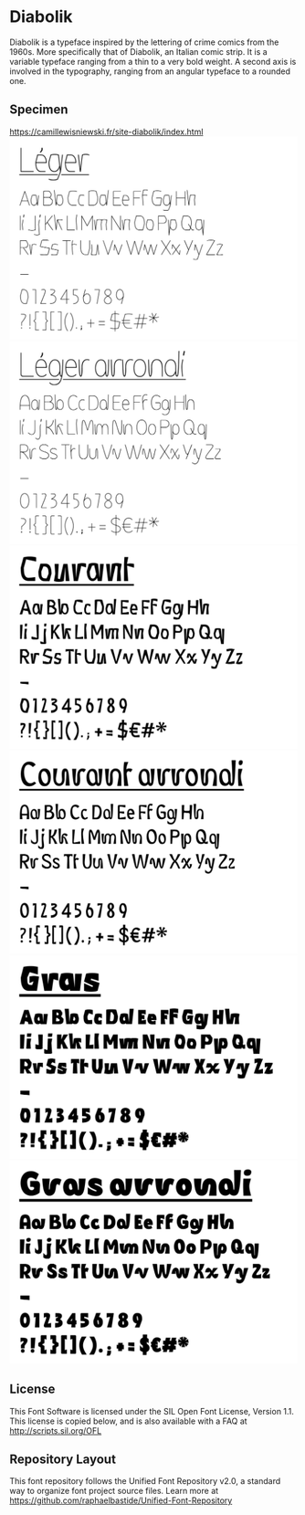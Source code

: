 # Diabolik
Diabolik is a typeface inspired by the lettering of crime comics from the 1960s. More specifically that of Diabolik, an Italian comic strip.
It is a variable typeface ranging from a thin to a very bold weight. A second axis is involved in the typography, ranging from an angular typeface to a rounded one.

## Specimen
https://camillewisniewski.fr/site-diabolik/index.html
![Specimen 1](https://github.com/CamilleWisniewski/Diabolik/blob/master/documentation/Diabolik-leger.jpg)
![Specimen 2](https://github.com/CamilleWisniewski/Diabolik/blob/master/documentation/Diabolik-leger-arrondi.jpg)
![Specimen 3](https://github.com/CamilleWisniewski/Diabolik/blob/2571c1064e54e45f80d2f72ca69a8b225cfd447c/documentation/Diabolik-courant.jpg)
![Specimen 4](https://github.com/CamilleWisniewski/Diabolik/blob/2571c1064e54e45f80d2f72ca69a8b225cfd447c/documentation/Diabolik-courant-arrondi.jpg)
![Specimen 5](https://github.com/CamilleWisniewski/Diabolik/blob/master/documentation/Diabolik-gras.jpg)
![Specimen 6](https://github.com/CamilleWisniewski/Diabolik/blob/master/documentation/Diabolik-gras-arrondi.jpg)

## License

This Font Software is licensed under the SIL Open Font License, Version 1.1. 
This license is copied below, and is also available with a FAQ at 
http://scripts.sil.org/OFL

## Repository Layout

This font repository follows the Unified Font Repository v2.0, 
a standard way to organize font project source files. Learn more at 
https://github.com/raphaelbastide/Unified-Font-Repository
